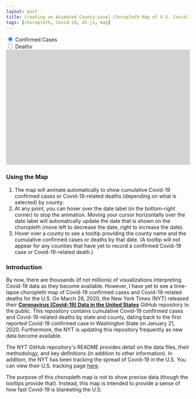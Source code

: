```yaml
---
layout: post
title: Creating an Animated County-Level Choropleth Map of U.S. Covid-19 Confirmed Cases and Deaths
tags: [choropleth, Covid-19, d3.js, map]
---
```


<input type="radio" class="myRadio" id="cases" name="metric" value="cases" checked>
<label for="cases">Confirmed Cases</label><br>
<input type="radio" class="myRadio" id="deaths" name="metric" value="deaths">
<label for="deaths">Deaths</label><br>
<svg width="960" height="600" style="background-color:lightgray"></svg>
<style>
div.tooltip {   
  position: absolute;           
  text-align: center; 
  vertical-align: middle;          
  width: auto;                 
  height: auto;                 
  padding: 2px;             
  font: 12px sans-serif;    
  color: white;    
  background: #001B3A;   
  border: 0px;      
  border-radius: 8px;           
  pointer-events: none;         
}

.states {
  stroke: gray;
}

.counties {
  stroke: white;
  fill: white;
}

.counties :hover {
  stroke: black;
  stroke-width: 2px;
}

.county-borders {
  fill: none;
  stroke: black;
  stroke-width: 0.5px;
  stroke-linejoin: round;
  stroke-linecap: round;
  pointer-events: none;
}

.date.label {
  font: 500 58px "Helvetica Neue";
  fill: black;
}

.source.label {
  font: 500 14px "Helvetica Neue";
  fill: black;
  font-weight: bold;
}

.source.link {
  font: 500 14px "Helvetica Neue";
}

a {
  fill: navy;
  background-color: transparent;
  text-decoration: underline;
}

.overlay {
  fill: none;
  pointer-events: all;
  cursor: ew-resize;
}
</style>
<script src="https://d3js.org/d3.v4.min.js"></script>
<script src="https://d3js.org/d3-scale-chromatic.v1.min.js"></script>
<script src="https://d3js.org/topojson.v1.min.js"></script>
<script src="https://d3js.org/queue.v1.min.js"></script>
<script src="https://cdnjs.cloudflare.com/ajax/libs/d3-legend/2.25.6/d3-legend.min.js"></script>
<script>
var svg = d3.select("svg");
var path = d3.geoPath();
var format = d3.format(",.0f");
var height = 600;
var width = 960;

var colorSchemeReds = d3.schemeReds[9].slice(4, 9);
var colorSchemeBlues = d3.schemeBlues[9].slice(4, 9);

var parseDate = d3.timeParse("%Y-%m-%d");
var formatDate = d3.timeFormat("%b. %d");
var formatDateOrig = d3.timeFormat("%Y-%m-%d");

// Add the date label; the value is set on transition.
var label = svg.append("text")
    .attr("class", "date label")
    .attr("text-anchor", "end")
    .attr("y", height - 125)
    .attr("x", width)
    .text("Jan. 21");

// Add source label
var source = svg.append("text")
    .attr("class", "source label")
    .attr("text-anchor", "start")
    .attr("y", height - 10)
    .attr("x", width - 475)
    .text("Source:");

// Add source label
var source_link = svg.append("text")
    .attr("class", "source link")
    .attr("text-anchor", "start")
    .attr("y", height - 10)
    .attr("x", width - 425)
    .html("<a href=https://github.com/nytimes/covid-19-data target=_blank color=blue>The New York Times</a>");


queue()
    .defer(d3.json, "https://d3js.org/us-10m.v1.json")
    .defer(d3.csv, "https://raw.githubusercontent.com/nytimes/covid-19-data/master/us-counties.csv")
    .await(ready);

function ready(error, us, covid) {
    if (error) throw error;
    var min_date = d3.min(covid, function(d) {
        return parseDate(d.date);
    });
    var max_date = d3.max(covid, function(d) {
        return parseDate(d.date);
    });

    covid.forEach(function(d) {
        if (d['county'] == "New York City") {
            return d['code'] = "36061";
        } else {
            return d['code'] = d.fips;
        }
    });

    update(0);

    function update(speed) {

        var choices = [];
        d3.selectAll(".myRadio").each(function(d) {
            cb = d3.select(this);
            if (cb.property("checked")) {
                choices.push(cb.property("value"));
            }
        });
        metric = choices[0];
        covid_filtered = covid.filter(function(row) {
            return +row[metric] > 0;
        });

        var div = d3.select("body")
            .append("div")
            .attr("class", "tooltip")
            .style("opacity", 0);

        if (metric == "cases") {
            var metric_label = " Confirmed Cases";
        } else {
            var metric_label = "-Related Deaths"
        }

        if (metric == "cases") {
            var color = d3.scaleThreshold()
                .domain([10, 100, 1000, 10000, 100000])
                .range(colorSchemeBlues);
        } else {
            var color = d3.scaleThreshold()
                .domain([10, 50, 100, 1000, 10000])
                .range(colorSchemeReds);
        }

        var x = d3.scaleLinear()
            .domain(d3.extent(color.domain()))
            .rangeRound([600, 860]);
        var g = svg.append("g")
            .attr("transform", "translate(0,40)");

        d3.select(".legendQuant").remove();

        svg.append("g")
            .attr("class", "legendQuant")
            .attr("transform", "translate(700,30)");

        var legend = d3.legendColor()
            .scale(color)
            .orient("vertical")
            .shapeWidth(50)
            .labels(d3.legendHelpers.thresholdLabels)
            .labelFormat(d3.format(","));

        d3.select(".caption").remove();

        g.append("text")
            .attr("class", "caption")
            .attr("x", width/2)
            .attr("y", -5)
            .style("font-size", "34px")
            .attr("fill", "#000")
            .attr("text-anchor", "middle")
            .attr("font-weight", "bold")
            .text("Covid-19" + metric_label);
        svg.select(".legendQuant")
            .style("font-size", "12px")
            .style("font-weight", "bold")
            .call(legend);

        // Initialize data to start date
        var currentDate = min_date;

        // Add an overlay for the date label.
        var box = label.node().getBBox();

        var overlay = svg.append("rect")
            .attr("class", "overlay")
            .attr("x", box.x)
            .attr("y", box.y)
            .attr("width", box.width)
            .attr("height", box.height)
            .on("mouseover", enableInteraction);

        // Start a transition that interpolates the data based on date.
        svg.transition()
            .duration(12000)
            .ease(d3.easeLinear)
            .tween("date", tweenDate)
        //.each();

        counties = svg.append("g")
            .attr("class", "counties")
            .selectAll("path")
            .data(topojson.feature(us, us.objects.counties).features)
            .enter()
            .append("path")
            .attr("d", path)
            .call(countyfill, currentDate)

        function countyfill(counties, date) {
            newcovid = interpolateData(date);

            var rateById = {};
            var nameById = {};

            newcovid.forEach(function(d) {
                var newcode = '';
                if (d.code.length < 5) {
                    newcode = '0' + d.code;
                    d.code = newcode;
                }
                rateById[d.code] = +d[metric];
                nameById[d.code] = d.county + " County, " + d.state;
            });

            counties.style("fill", function(d) {
                    return color(rateById[d.id]);
                })
                .on("mouseover", function(d) {
                    if (rateById[d.id] > 0) {
                        div.transition()
                            .duration(200)
                            .style("opacity", .9);
                        div.html(nameById[d.id] + ' on ' + formatDate(currentDate) + ': <br><strong>' + format(rateById[d.id]) + ' ' + metric.slice(0, -1) + '(s) </strong>')
                            .style("left", (d3.event.pageX) + "px")
                            .style("top", (d3.event.pageY - 28) + "px");
                    } else {
                        return null;
                    }
                })
                // fade out tooltip on mouse out               
                .on("mouseout", function(d) {
                    div.transition()
                        .duration(500)
                        .style("opacity", 0);
                });
        }

        svg.append("path")
            .datum(topojson.mesh(us, us.objects.states, (a, b) => a !== b))
            .attr("fill", "none")
            .attr("stroke", "gray")
            .attr("stroke-linejoin", "round")
            .attr("d", path);

        // After the transition finishes, you can mouseover to change the date.
        function enableInteraction() {
            var dateScale = d3.scaleTime()
                .domain([min_date, max_date])
                .range([box.x + 10, box.x + box.width - 10])
                .clamp(true);

            // Cancel the current transition, if any.
            svg.transition().duration(0);

            overlay
                .on("mouseover", mouseover)
                .on("mouseout", mouseout)
                .on("mousemove", mousemove)
                .on("touchmove", mousemove);

            function mouseover() {
                label.classed("active", true);
            }

            function mouseout() {
                label.classed("active", false);
            }

            function mousemove() {
                displayDate(dateScale.invert(d3.mouse(this)[0]));
            }
        }

        // Tweens the entire chart by first tweening the date, and then the data.
        // For the interpolated data, the dots and label are redrawn.01
        function tweenDate() {
            var date = d3.interpolateDate(min_date, max_date);
            return function(t) {
                displayDate(date(t));
            };
        }

        // Updates the display to show the specified date.
        function displayDate(date) {
            currentDate = date;
            counties.call(countyfill, date)
            label.text(formatDate(date));
        }

        // Interpolates the dataset for the given (fractional) date.
        function interpolateData(date) {
            return covid_filtered.filter(function(row) {
                return row['date'] == formatDateOrig(date);
            });
        }

        var radiobox = d3.selectAll(".myRadio")
            .on("click", function() {
                update(0)
            });
    };
};
</script>

### Using the Map
1. The map will animate automatically to show cumulative Covid-19 confirmed cases or Covid-19-related deaths (depending on what is selected) by county.
2. At any point, you can hover over the date label (in the bottom-right corner) to stop the animation.  Moving your cursor horizontally over the date label will automatically update the date that is shown on the choropleth (move left to decrease the date, right to increase the date).
3. Hover over a county to see a tooltip providing the county name and the cumulative confirmed cases or deaths by that date. (A tooltip will not appear for any counties that have yet to record a confirmed Covid-19 case or Covid-19-related death.)

### Introduction
By now, there are thousands (if not millions) of visualizations interpreting Covid-19 data as they become available.  However, I have yet to see a time-lapse choropleth map of Covid-19 confirmed cases and Covid-19-related deaths for the U.S.  On March 26, 2020, the New York Times (NYT) released their [**Coronavirus (Covid-19) Data in the United States**](https://github.com/nytimes/covid-19-data) GitHub repository to the public.  This repository contains cumulative Covid-19 confirmed cases and Covid-19-related deaths by state and county, dating back to the first reported Covid-19 confirmed case in Washington State on January 21, 2020.  Furthermore, the NYT is updating this repository frequently as new data become available.

The NYT GitHub repository's README provides detail on the data files, their methodology, and key definitions (in addition to other information).  In addition, the NYT has been tracking the spread of Covid-19 in the U.S.  You can view their U.S. tracking page [here](https://www.nytimes.com/interactive/2020/us/coronavirus-us-cases.html).

The purpose of this choropleth map is not to show precise data (though the tooltips provide that).  Instead, this map is intended to provide a sense of how fast Covid-19 is blanketing the U.S.